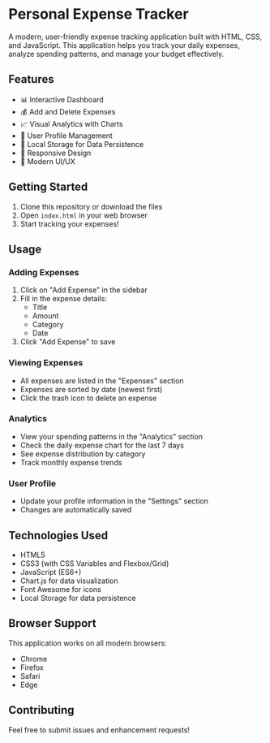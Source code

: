 # Personal Expense Tracker

A modern, user-friendly expense tracking application built with HTML, CSS, and JavaScript. This application helps you track your daily expenses, analyze spending patterns, and manage your budget effectively.

## Features

- 📊 Interactive Dashboard
- 💰 Add and Delete Expenses
- 📈 Visual Analytics with Charts
- 👤 User Profile Management
- 💾 Local Storage for Data Persistence
- 📱 Responsive Design
- 🎨 Modern UI/UX

## Getting Started

1. Clone this repository or download the files
2. Open `index.html` in your web browser
3. Start tracking your expenses!

## Usage

### Adding Expenses
1. Click on "Add Expense" in the sidebar
2. Fill in the expense details:
   - Title
   - Amount
   - Category
   - Date
3. Click "Add Expense" to save

### Viewing Expenses
- All expenses are listed in the "Expenses" section
- Expenses are sorted by date (newest first)
- Click the trash icon to delete an expense

### Analytics
- View your spending patterns in the "Analytics" section
- Check the daily expense chart for the last 7 days
- See expense distribution by category
- Track monthly expense trends

### User Profile
- Update your profile information in the "Settings" section
- Changes are automatically saved

## Technologies Used

- HTML5
- CSS3 (with CSS Variables and Flexbox/Grid)
- JavaScript (ES6+)
- Chart.js for data visualization
- Font Awesome for icons
- Local Storage for data persistence

## Browser Support

This application works on all modern browsers:
- Chrome
- Firefox
- Safari
- Edge

## Contributing

Feel free to submit issues and enhancement requests! 